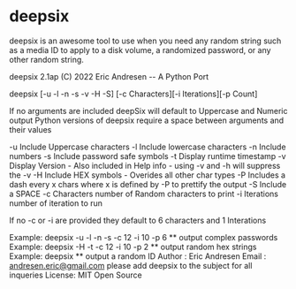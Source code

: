 # deepsix
deepsix is an awesome tool to use when you need any random string such as a media ID to apply to a disk volume, a randomized password, or any other random string.

deepsix 2.1ap (C) 2022 Eric Andresen  -- A Python Port

deepsix [-u -l -n -s -v -H -S] [-c Characters][-i Iterations][-p Count]

If no arguments are included deepSix will default to Uppercase and Numeric output
Python versions of deepsix require a space between arguments and their values

-u Include Uppercase characters
-l Include lowercase characters
-n Include numbers
-s Include password safe symbols
-t Display runtime timestamp
-v Display Version - Also included in Help info - using -v and -h will suppress the -v
-H Include HEX symbols - Overides all other char types
-P Includes a dash every x chars where x is defined by -P to prettify the output
-S Include a SPACE
-c Characters number of Random characters to print
-i Iterations number of iteration to run

If no -c or -i are provided they default to 6 characters and 1 Interations

Example:     deepsix -u -l -n -s -c 12 -i 10 -p 6  ** output complex  passwords
Example:     deepsix -H -t -c 12 -i 10 -p 2        ** output random hex strings
Example:     deepsix                            ** output a random ID
Author :     Eric Andresen
Email  :     andresen.eric@gmail.com please add deepsix to the subject for all inqueries
License:     MIT Open Source
